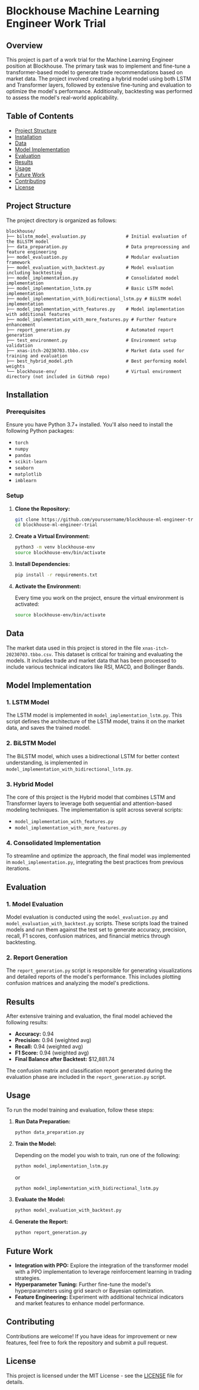 # Blockhouse Machine Learning Engineer Work Trial

## Overview

This project is part of a work trial for the Machine Learning Engineer position at Blockhouse. The primary task was to implement and fine-tune a transformer-based model to generate trade recommendations based on market data. The project involved creating a hybrid model using both LSTM and Transformer layers, followed by extensive fine-tuning and evaluation to optimize the model's performance. Additionally, backtesting was performed to assess the model's real-world applicability.

## Table of Contents

- [Project Structure](#project-structure)
- [Installation](#installation)
- [Data](#data)
- [Model Implementation](#model-implementation)
- [Evaluation](#evaluation)
- [Results](#results)
- [Usage](#usage)
- [Future Work](#future-work)
- [Contributing](#contributing)
- [License](#license)

## Project Structure

The project directory is organized as follows:

```
blockhouse/
├── bilstm_model_evaluation.py               # Initial evaluation of the BiLSTM model
├── data_preparation.py                      # Data preprocessing and feature engineering
├── model_evaluation.py                      # Modular evaluation framework
├── model_evaluation_with_backtest.py        # Model evaluation including backtesting
├── model_implementation.py                  # Consolidated model implementation
├── model_implementation_lstm.py             # Basic LSTM model implementation
├── model_implementation_with_bidirectional_lstm.py # BiLSTM model implementation
├── model_implementation_with_features.py    # Model implementation with additional features
├── model_implementation_with_more_features.py # Further feature enhancement
├── report_generation.py                     # Automated report generation
├── test_environment.py                      # Environment setup validation
├── xnas-itch-20230703.tbbo.csv              # Market data used for training and evaluation
├── best_hybrid_model.pth                    # Best performing model weights
└── blockhouse-env/                          # Virtual environment directory (not included in GitHub repo)
```

## Installation

### Prerequisites

Ensure you have Python 3.7+ installed. You'll also need to install the following Python packages:

- `torch`
- `numpy`
- `pandas`
- `scikit-learn`
- `seaborn`
- `matplotlib`
- `imblearn`

### Setup

1. **Clone the Repository:**

   ```bash
   git clone https://github.com/yourusername/blockhouse-ml-engineer-trial.git
   cd blockhouse-ml-engineer-trial
   ```

2. **Create a Virtual Environment:**

   ```bash
   python3 -m venv blockhouse-env
   source blockhouse-env/bin/activate
   ```

3. **Install Dependencies:**

   ```bash
   pip install -r requirements.txt
   ```

4. **Activate the Environment:**

   Every time you work on the project, ensure the virtual environment is activated:

   ```bash
   source blockhouse-env/bin/activate
   ```

## Data

The market data used in this project is stored in the file `xnas-itch-20230703.tbbo.csv`. This dataset is critical for training and evaluating the models. It includes trade and market data that has been processed to include various technical indicators like RSI, MACD, and Bollinger Bands.

## Model Implementation

### 1. LSTM Model

The LSTM model is implemented in `model_implementation_lstm.py`. This script defines the architecture of the LSTM model, trains it on the market data, and saves the trained model.

### 2. BiLSTM Model

The BiLSTM model, which uses a bidirectional LSTM for better context understanding, is implemented in `model_implementation_with_bidirectional_lstm.py`.

### 3. Hybrid Model

The core of this project is the Hybrid model that combines LSTM and Transformer layers to leverage both sequential and attention-based modeling techniques. The implementation is split across several scripts:
- `model_implementation_with_features.py`
- `model_implementation_with_more_features.py`

### 4. Consolidated Implementation

To streamline and optimize the approach, the final model was implemented in `model_implementation.py`, integrating the best practices from previous iterations.

## Evaluation

### 1. Model Evaluation

Model evaluation is conducted using the `model_evaluation.py` and `model_evaluation_with_backtest.py` scripts. These scripts load the trained models and run them against the test set to generate accuracy, precision, recall, F1 scores, confusion matrices, and financial metrics through backtesting.

### 2. Report Generation

The `report_generation.py` script is responsible for generating visualizations and detailed reports of the model's performance. This includes plotting confusion matrices and analyzing the model's predictions.

## Results

After extensive training and evaluation, the final model achieved the following results:

- **Accuracy:** 0.94
- **Precision:** 0.94 (weighted avg)
- **Recall:** 0.94 (weighted avg)
- **F1 Score:** 0.94 (weighted avg)
- **Final Balance after Backtest:** $12,881.74

The confusion matrix and classification report generated during the evaluation phase are included in the `report_generation.py` script.

## Usage

To run the model training and evaluation, follow these steps:

1. **Run Data Preparation:**

   ```bash
   python data_preparation.py
   ```

2. **Train the Model:**

   Depending on the model you wish to train, run one of the following:

   ```bash
   python model_implementation_lstm.py
   ```

   or

   ```bash
   python model_implementation_with_bidirectional_lstm.py
   ```

3. **Evaluate the Model:**

   ```bash
   python model_evaluation_with_backtest.py
   ```

4. **Generate the Report:**

   ```bash
   python report_generation.py
   ```

## Future Work

- **Integration with PPO:** Explore the integration of the transformer model with a PPO implementation to leverage reinforcement learning in trading strategies.
- **Hyperparameter Tuning:** Further fine-tune the model's hyperparameters using grid search or Bayesian optimization.
- **Feature Engineering:** Experiment with additional technical indicators and market features to enhance model performance.

## Contributing

Contributions are welcome! If you have ideas for improvement or new features, feel free to fork the repository and submit a pull request.

## License

This project is licensed under the MIT License - see the [LICENSE](LICENSE) file for details.

